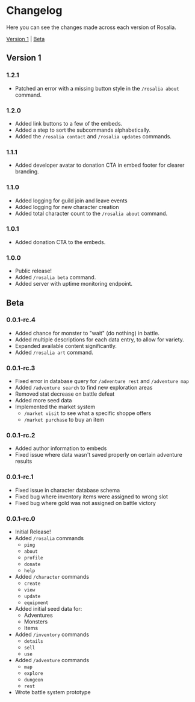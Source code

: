 # Changelog

Here you can see the changes made across each version of Rosalia.

[Version 1](#Version-1) | [Beta](#beta)

## Version 1

### 1.2.1

- Patched an error with a missing button style in the `/rosalia about` command.

### 1.2.0

- Added link buttons to a few of the embeds.
- Added a step to sort the subcommands alphabetically.
- Added the `/rosalia contact` and `/rosalia updates` commands.

### 1.1.1

- Added developer avatar to donation CTA in embed footer for clearer branding.

### 1.1.0

- Added logging for guild join and leave events
- Added logging for new character creation
- Added total character count to the `/rosalia about` command.

### 1.0.1

- Added donation CTA to the embeds.

### 1.0.0

- Public release!
- Added `/rosalia beta` command.
- Added server with uptime monitoring endpoint.

## Beta

### 0.0.1-rc.4

- Added chance for monster to "wait" (do nothing) in battle.
- Added multiple descriptions for each data entry, to allow for variety.
- Expanded available content significantly.
- Added `/rosalia art` command.

### 0.0.1-rc.3

- Fixed error in database query for `/adventure rest` and `/adventure map`
- Added `/adventure search` to find new exploration areas
- Removed stat decrease on battle defeat
- Added more seed data
- Implemented the market system
  - `/market visit` to see what a specific shoppe offers
  - `/market purchase` to buy an item

### 0.0.1-rc.2

- Added author information to embeds
- Fixed issue where data wasn't saved properly on certain adventure results

### 0.0.1-rc.1

- Fixed issue in character database schema
- Fixed bug where inventory items were assigned to wrong slot
- Fixed bug where gold was not assigned on battle victory

### 0.0.1-rc.0

- Initial Release!
- Added `/rosalia` commands
  - `ping`
  - `about`
  - `profile`
  - `donate`
  - `help`
- Added `/character` commands
  - `create`
  - `view`
  - `update`
  - `equipment`
- Added initial seed data for:
  - Adventures
  - Monsters
  - Items
- Added `/inventory` commands
  - `details`
  - `sell`
  - `use`
- Added `/adventure` commands
  - `map`
  - `explore`
  - `dungeon`
  - `rest`
- Wrote battle system prototype
